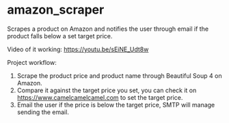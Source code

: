 # amazon_scraper
Scrapes a product on Amazon and notifies the user through email if the product falls below a set target price.

Video of it working: https://youtu.be/sEiNE_Udt8w 

Project workflow:

1) Scrape the product price and product name through Beautiful Soup 4 on Amazon.
2) Compare it against the target price you set, you can check it on https://www.camelcamelcamel.com to set the target price.
3) Email the user if the price is below the target price, SMTP will manage sending the email. 

